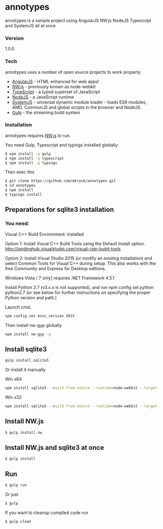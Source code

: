 # annotypes

annotypes is a sample project using AngularJS NW.js NodeJS Typescript and SystemJS all at once

### Version
1.0.0

### Tech

annotypes uses a number of open source projects to work properly:

* [AngularJS] - HTML enhanced for web apps!
* [NW.js] - previously known as node-webkit
* [TypeScript] - a typed superset of JavaScript
* [NodeJS] - a JavaScript runtime
* [SystemJS] - universal dynamic module loader - loads ES6 modules, AMD, CommonJS and global scripts in the browser and NodeJS.
* [Gulp] - the streaming build system

### Installation

annotypes requires [NW.js](http://nwjs.io/) to run.

You need Gulp, Typescript and typings installed globally:

```sh
$ npm install -g gulp
$ npm install -g typescript
$ npm install -g typings
```

Then exec this

```sh
$ git clone https://github.com/mkryuk/annotypes.git
$ cd annotypes
$ npm install
$ typings install
```

## Preparations for sqlite3 installation

### You need: 

Visual C++ Build Environment: installed

Option 1: Install Visual C++ Build Tools using the Default Install option. http://landinghub.visualstudio.com/visual-cpp-build-tools

Option 2: Install Visual Studio 2015 (or modify an existing installation) and select Common Tools for Visual C++ during setup. This also works with the free Community and Express for Desktop editions.

Windows Vista / 7 only] requires .NET Framework 4.5.1

Install Python 2.7 (v3.x.x is not supported), and run npm config set python python2.7 (or see below for further instructions on specifying the proper Python version and path.)

Launch cmd, 
```sh
npm config set msvs_version 2015
```

Then install nw-gyp globally

```sh
npm install nw-gyp -g
```

## Install sqlite3

```sh
gulp install.sqlite3
```

Or install it manually

Win x64
```sh
npm install sqlite3 --build-from-source --runtime=node-webkit --target_arch=x64 --target=0.14.7
```

Win x32
```sh
npm install sqlite3 --build-from-source --runtime=node-webkit --target_arch=ia32 --target=0.14.7
```

## Install NW.js
```sh
$ gulp install.nw
```

## Install NW.js and sqlite3 at once
```sh
$ gulp install
```

## Run

```sh
$ gulp run
```

Or just

```sh
$ gulp
```

If you want to cleanup compiled code run

```sh
$ gulp clean
```

   
   [git-repo-url]: <https://bitbucket.org/msstemp/nw-client.git>
   [NodeJS]: <http://nodejs.org>
   [NW.js]: <http://nwjs.io/>
   [AngularJS]: <http://angularjs.org>
   [TypeScript]: <https://www.typescriptlang.org/>
   [Gulp]: <http://gulpjs.com>
   [SystemJS]: <https://github.com/systemjs/systemjs>
